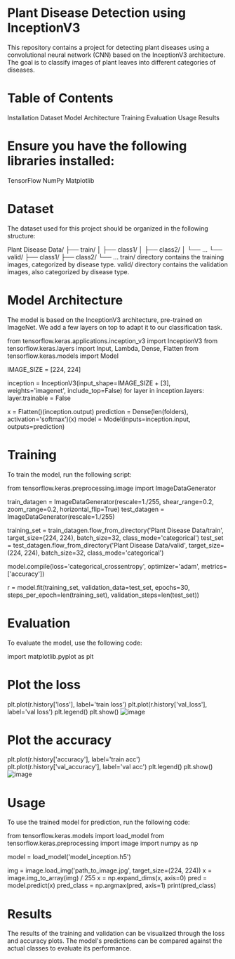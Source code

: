 # Plant Disease Detection using InceptionV3

This repository contains a project for detecting plant diseases using a convolutional neural network (CNN) based on the InceptionV3 architecture. The goal is to classify images of plant leaves into different categories of diseases.

# Table of Contents
Installation
Dataset
Model Architecture
Training
Evaluation
Usage
Results

# Ensure you have the following libraries installed:

TensorFlow
NumPy
Matplotlib

# Dataset
The dataset used for this project should be organized in the following structure:

Plant Disease Data/
├── train/
│   ├── class1/
│   ├── class2/
│   └── ...
└── valid/
    ├── class1/
    ├── class2/
    └── ...
train/ directory contains the training images, categorized by disease type.
valid/ directory contains the validation images, also categorized by disease type.

# Model Architecture
The model is based on the InceptionV3 architecture, pre-trained on ImageNet. We add a few layers on top to adapt it to our classification task.

from tensorflow.keras.applications.inception_v3 import InceptionV3
from tensorflow.keras.layers import Input, Lambda, Dense, Flatten
from tensorflow.keras.models import Model

IMAGE_SIZE = [224, 224]

inception = InceptionV3(input_shape=IMAGE_SIZE + [3], weights='imagenet', include_top=False)
for layer in inception.layers:
    layer.trainable = False

x = Flatten()(inception.output)
prediction = Dense(len(folders), activation='softmax')(x)
model = Model(inputs=inception.input, outputs=prediction)

# Training
To train the model, run the following script:

from tensorflow.keras.preprocessing.image import ImageDataGenerator

train_datagen = ImageDataGenerator(rescale=1./255, shear_range=0.2, zoom_range=0.2, horizontal_flip=True)
test_datagen = ImageDataGenerator(rescale=1./255)

training_set = train_datagen.flow_from_directory('Plant Disease Data/train', target_size=(224, 224), batch_size=32, class_mode='categorical')
test_set = test_datagen.flow_from_directory('Plant Disease Data/valid', target_size=(224, 224), batch_size=32, class_mode='categorical')

model.compile(loss='categorical_crossentropy', optimizer='adam', metrics=['accuracy'])

r = model.fit(training_set, validation_data=test_set, epochs=30, steps_per_epoch=len(training_set), validation_steps=len(test_set))
# Evaluation
To evaluate the model, use the following code:


import matplotlib.pyplot as plt

# Plot the loss
plt.plot(r.history['loss'], label='train loss')
plt.plot(r.history['val_loss'], label='val loss')
plt.legend()
plt.show()
![image](https://github.com/Kavin302004/Leaf_disease_Detection/assets/140266232/a9fd35bb-e2f4-4e34-bb18-d6093d89dcd8)

# Plot the accuracy
plt.plot(r.history['accuracy'], label='train acc')
plt.plot(r.history['val_accuracy'], label='val acc')
plt.legend()
plt.show()
![image](https://github.com/Kavin302004/Leaf_disease_Detection/assets/140266232/a1a0bee2-4839-4d96-8fb1-98c447e50d56)

# Usage
To use the trained model for prediction, run the following code:

from tensorflow.keras.models import load_model
from tensorflow.keras.preprocessing import image
import numpy as np

model = load_model('model_inception.h5')

img = image.load_img('path_to_image.jpg', target_size=(224, 224))
x = image.img_to_array(img) / 255
x = np.expand_dims(x, axis=0)
pred = model.predict(x)
pred_class = np.argmax(pred, axis=1)
print(pred_class)

# Results
The results of the training and validation can be visualized through the loss and accuracy plots. The model's predictions can be compared against the actual classes to evaluate its performance.
